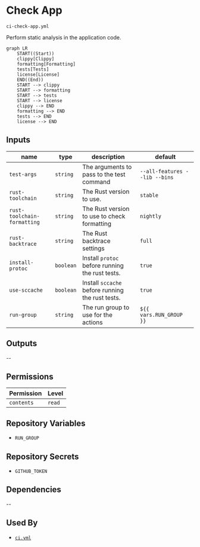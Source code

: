 # Check App

`ci-check-app.yml`

Perform static analysis in the application code.

```mermaid
graph LR
    START((Start))
    clippy[Clippy]
    formatting[Formatting]
    tests[Tests]
    license[License]
    END((End))
    START --> clippy
    START --> formatting
    START --> tests
    START --> license
    clippy --> END
    formatting --> END
    tests --> END
    license --> END
```

## Inputs

| name                        | type      | description                                      | default                       |
|-----------------------------|-----------|--------------------------------------------------|-------------------------------|
| `test-args`                 | `string`  | The arguments to pass to the test command        | `--all-features --lib --bins` |
| `rust-toolchain`            | `string`  | The Rust version to use.                         | `stable`                      |
| `rust-toolchain-formatting` | `string`  | The Rust version to use to check formatting      | `nightly`                     |
| `rust-backtrace`            | `string`  | The Rust backtrace settings                      | `full`                        |
| `install-protoc`            | `boolean` | Install `protoc` before running the rust tests.  | `true`                        |
| `use-sccache`               | `boolean` | Install `sccache` before running the rust tests. | `true`                        |
| `run-group`                 | `string`  | The run group to use for the actions             | `${{ vars.RUN_GROUP }}`       |

## Outputs

--

## Permissions

| Permission | Level  |
|------------|--------|
| `contents` | `read` |

## Repository Variables

- `RUN_GROUP`

## Repository Secrets

- `GITHUB_TOKEN`

## Dependencies

--

## Used By

- [`ci.yml`](ci.md)
